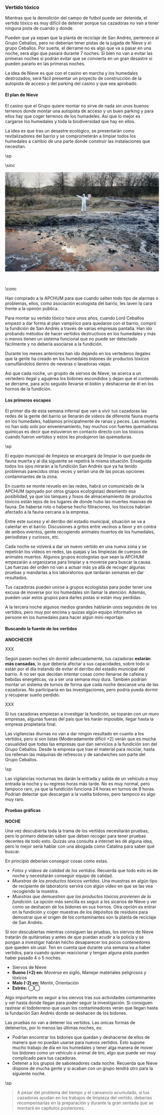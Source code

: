 ### Vertido tóxico

Mientras que la demolición del campo de futbol puede ser detenida, el vertido tóxico es muy difícil de detener porque tus cazadoras no van a tener ninguna pista de cuando y donde. 

Pueden que ya sepan que la planta de reciclaje de San Andrés, pertenece al Grupo Ceballos, pero no deberían tener pistas de la jugada de Nieve y el grupo Ceballos. Por suerte, el derrame no es algo que va a pasar en una noche, será algo que pasará durante 7 noches. Si bien no van a evitar las primeras noches si podrán evitar que se convierta en un gran desastre si pueden pararlo en las primeras noches.

La idea de Nieve es que con el casino en marcha y los humedales destrozados, será fácil presentar un proyecto de construcción de la autopista de acceso y del parking del casino y que sea aprobado.

#### El plan de Nieve

El casino que el Grupo quiere montar no sirve de nada sin unos buenos terrenos donde montar una autopista de acceso y un buen parking y para ellos hay que coger terrenos de los humadeles. Así que lo mejor es cargarse los humedales y toda la biodiversidad que hay en ellos.

La idea es que tras un desastre ecológico, se presentarán como revitalizadores del barrio y se comprometerán a limpiar todos los humedales a cambio de una parte donde construir las instalaciones que necesitan. 

\sp

\sinc

[![Scientist exploring territory emission area polluted water man in protective suit by ArtPhoto_studio](./assests/images/scientist-exploring-territory-emission-area-polluted-water-man-protective-suit.jpg "Scientist exploring territory emission area polluted water man in protective suit by ArtPhoto_studio")](https://www.freepik.com/free-photo/scientist-exploring-territory-emission-area-polluted-water-man-protective-suit_27070551.htm "Scientist exploring territory emission area polluted water man in protective suit by ArtPhoto_studio")

&nbsp;

\conc

Han comprado a la APCHUM para que cuando salten todo tipo de alarmas o problemas, ellos, como asociación ecologista del barrio, les laven la cara frente a la opinión pública.

Para montar su vertido tóxico hace unos años, cuando Lord Ceballos empezó a dar forma al plan vampírico para quedarse con el barrio, compró la fundición de San Andrés a través de varias empresas pantalla. Han ido probando métodos de hacer vertidos destructivos en los humedales y más o menos tienen un sistema funcional que no puede ser detectado fácilmente y no debería asociarse a la fundición.

Durante los meses anteriores han ido dejando en los vertederos ilegales que la gente ha creado en los humedales bidones de productos tóxicos camuflándolos dentro de neveras o lavadoras viejas.

Así que cada noche, un grupito de siervos de Nieve, se acerca a un vertedero ilegal y agujerea los bidones escondidos y dejan que el contenido se derrame, para acto seguido llevarse el bidón y deshacerse de él en los hornos de la fundición. 

#### Los primeros escapes

El primer día de esta semana infernal que van a vivir tus cazadoras las redes de la gente del barrio se llenarán de vídeos de diferente fauna muerta en los humedales, hablamos principalmente de ranas y peces. Las muertes no han sido solo por envenenamiento, hay muchos con fuertes quemaduras químicas es decir que estuvieron en contacto directo con los tóxicos cuando fueron vertidos y estos les produjeron las quemaduras.

\sp

El equipo municipal de limpieza se encargará de limpiar lo que pueda de fauna muerta y al día siguiente se repetirá la misma situación. Enseguida todos los ojos mirarán a la fundición San Andrés que ya ha tenido problemas parecidos otras veces y serían una de las pocas opciones contaminantes de la zona.

En cuanto se monte revuelo en las redes, habrá un comunicado de la APCHUM (apoyado por otros grupos ecologistas) desmiento esa posibilidad, ya que los tanques y fosos de almacenamiento de productos tóxicos están lejos de los lugares de donde hubo las muertes masivas de fauna. De haberse roto o haberse hecho filtraciones, los tóxicos habrían afectado a la fauna cercana a la empresa.

Entre este suceso y el derribo del estadio municipal, situación se va a calentar en el barrio. Discusiones a gritos entre vecinos a favor y en contra de ambos eventos, gente recogiendo animales muertos de los humedales, periodistas y curiosos, etc.

Cada noche se volverá a dar un nuevo vertido en una nueva zona y se repetirán los vídeos en redes, las quejas y las limpiezas de cuerpos de animales muertos. Algunos grupos ecologistas que sean la APCHUM empezarán a organizarse para limpiar y a moverse para buscar la causa. Las fuerzas del orden no van a actuar más ya allá de recoger algunas pruebas y mandarlas a los laboratorios que tardarán semanas en dar resultados.

Tus cazadoras pueden unirse a grupos ecologistas para poder tener una excusa de moverse por los humedales sin llamar la atención. Además, pueden usar estos grupos para darles pistas si están muy perdidas.

A la tercera noche algunos medios grandes hablarán unos segundos de los vertidos, pero muy por encima y quizas algún equipo informativo se persone en los humedales para hacer algún mini-reportaje.

#### Buscando la fuente de los vertidos

__ANOCHECER__

XXX

Según pasen noches sin dormir adecuadamente, tus cazadoras __estarán más cansadas__, lo que debería afectar a sus capacidades, sobre todo si están por el día tratando de evitar el derribo del estadio municipal del barrio. A no ser que decidan intentar cosas como llenarse de cafeína y bebidas energéticas, va a ser una semana muy dura. También podrían montar un sistema de turnos de forma que cada noche descanse una de las cazadoras. No participaría en las investigaciones, pero podría pueda dormir y recuperar sueño perdido.

XXX

Si tus cazadoras empiezan a investigar la fundición, se toparán con un muro empresas, algunas fueras del país que les harán imposible, llegar hasta la empresa propietaria final. 

Las vigilancias diurnas no van a dar ningún resultado en cuanto a los vertidos, pero si son listas (Moderadamente difícil +2) verán que es mucha casualidad que todas las empresas que dan servicios a la fundición son del Grupo Ceballos. Desde la empresa que trae el material para reciclar, hasta los rellenan las máquinas de refrescos y de sandwiches son parte del Grupo Ceballos. 

\sp

Las vigilancias nocturnas les darán la entrada y salida de un vehículo a muy entrada la noche y su regreso horas más tarde. No es muy normal, pero tampoco raro, ya que la fundición funciona 24 horas en turnos de 8 horas. Podrían detectar que descargan a la vuelta bidones, pero tampoco es algo muy raro.

#### Pruebas gráficas

__NOCHE__

Una vez descubierta toda la trama de los vertidos necesitarán pruebas, pero lo primero deberán saber que deben recoger para tener pruebas decentes de todo esto. Quizás una consulta a internet les dé alguna idea, pero lo mejor sería hablar con una abogada como Catalina para saber qué buscar.

En principio deberían conseguir cosas como estas.

* _Fotos y vídeos de calidad de los vertidos._ Recuerda que todo esto es de noche y necesitarán conseguir equipo de calidad.
* _Muestras de los productos tóxicos vertidos._ Una muestras en algún tipo de recipiente de laboratorio servirá con algún vídeo en que se las vea recogiendo la muestra.
* _Muestras que demuestren que los productos_ _tóxicos provienen de la fundición._ La opción más sencilla es seguir a los sicarios de Nieve y ver como se deshacen de los bidones en sus hornos. Otra opción es entrar en la fundición y coger muestras de los depósitos de residuos para demostrar que el origen de los contaminantes son la planta de reciclaje de San Andrés.

Si son descubiertas mientras consiguen las pruebas, los siervos de Nieve tratarán de quitárselas y antes de que puedan acudir a la policía y se pongan a investigar habrán hecho desaparecer los pocos contenedores que queden sin usar. Ten en cuenta que durante una semana va a haber vertidos, para cuando quieran reaccionar y tengan alguna pista pueden haber pasado 4 o 5 noches.

* Siervos de Nieve
* **Bueno (+2) en:** Moverse en sigilo, Manejar materiales peligrosos y tóxicos
* **Malo (-2) en:** Mentir, Orientación
* **Estrés:** ◯◯

Algo importante es seguir a los siervos tras sus actividades contaminantes y ver hasta donde llegan para poder seguir la investigación. Si consiguen rastrear el todoterreno que usan los contaminadores verán que llegan hasta la fundación San Andrés donde se deshacen de los bidones.

Las pruebas no van a detener los vertidos. Las únicas formas de detenerlos, por lo menos las últimas noches, es:

* Podrían encontrar los bidones que quedan y deshacerse de ellos de manera que no puedan usarse para nuevos vertidos. Esto supone mucho trabajo de día en los humedales y tener alga manera de mover los bidones como un vehículo o animal de tiro, algo que puede ser muy complicado para tus cazadoras.
* Detener a los grupos de saboteadores cada noche. Recuerda que Nieve dispone de mucha gente y si acaban con un grupo tendrá otro para la siguiente noche.

\sp

> A pesar del problema del tiempo y el cansancio acumulado, si tus cazadoras ayudan en los trabajos de limpieza del vertido, deberías recompensarlas en la preparación y durante la gran sentada que se montará en capítulos posteriores.